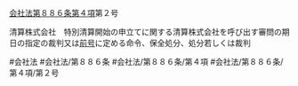 [会社法第８８６条第４項](会社法＿＿＿＿第８８６条第４項)第２号

清算株式会社　特別清算開始の申立てに関する清算株式会社を呼び出す審問の期日の指定の裁判又は[前号](会社法＿＿＿＿第８８６条第４項第１号)に定める命令、保全処分、処分若しくは裁判


#会社法
#会社法/第８８６条
#会社法/第８８６条/第４項
#会社法/第８８６条/第４項/第２号
